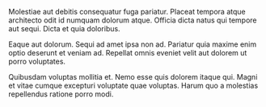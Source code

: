 Molestiae aut debitis consequatur fuga pariatur. Placeat tempora atque architecto odit id numquam dolorum atque. Officia dicta natus qui tempore aut sequi. Dicta et quia doloribus.
 Eaque aut dolorum. Sequi ad amet ipsa non ad. Pariatur quia maxime enim optio deserunt et veniam ad. Repellat omnis eveniet velit aut dolorem ut porro voluptates.
 Quibusdam voluptas mollitia et. Nemo esse quis dolorem itaque qui. Magni et vitae cumque excepturi voluptate quae voluptas. Harum quo a molestias repellendus ratione porro modi.